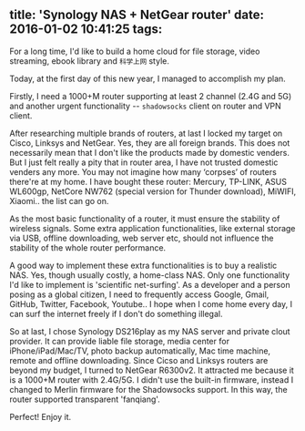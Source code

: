title: 'Synology NAS + NetGear router'
date: 2016-01-02 10:41:25
tags: 
---

For a long time, I'd like to build a home cloud for file storage, video streaming, ebook library and `科学上网` style.

Today, at the first day of this new year, I managed to accomplish my plan. 

Firstly, I need a 1000+M router supporting at least 2 channel (2.4G and 5G) and another urgent functionality -- `shadowsocks` client on router and VPN client.

After researching multiple brands of routers, at last I locked my target on Cisco, Linksys and NetGear. Yes, they are all foreign brands. This does not necessarily mean that I don't like the products made by domestic venders. But I just felt really a pity that in router area, I have not trusted domestic venders any more. You may not imagine how many ‘corpses’ of routers there're at my home. I have bought these router: Mercury, TP-LINK, ASUS WL600gp, NetCore NW762 (special version for Thunder download), MiWIFI, Xiaomi.. the list can go on.

As the most basic functionality of a router, it must ensure the stability of wireless signals. Some extra application functionalities, like external storage via USB, offline downloading, web server etc, should not influence the stability of the whole router performance.

A good way to implement these extra functionalities is to buy a realistic NAS. Yes, though usually costly, a home-class NAS. Only one functionality I'd like to implement is 'scientific net-surfing'. As a developer and a person posing as a global citizen, I need to frequently access Google, Gmail, GitHub, Twitter, Facebook, Youtube.. I hope when I come home every day, I can surf the internet freely if I don't do something illegal.

So at last, I chose Synology DS216play as my NAS server and private clout provider. It can provide liable file storage, media center for iPhone/iPad/Mac/TV, photo backup automatically, Mac time machine, remote and offline downloading. Since Cicso and Linksys routers are beyond my budget, I turned to NetGear R6300v2. It attracted me because it is a 1000+M router with 2.4G/5G. I didn't use the built-in firmware, instead I changed to Merlin firmware for the Shadowsocks support. In this way, the router supported transparent 'fanqiang'.

Perfect! Enjoy it.



